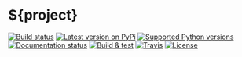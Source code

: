 # ${project}

[![Build status](https://img.shields.io/pypi/status/${project})](https://pypi.org/project/${project}/)
[![Latest version on PyPi](https://badge.fury.io/py/${project}.svg)](https://pypi.org/project/${project}/)
[![Supported Python versions](https://img.shields.io/pypi/pyversions/${project}.svg)](https://pypi.org/project/${project}/)
[![Documentation status](https://readthedocs.org/projects/${project}/badge/?version=latest&style=flat-square)](https://readthedocs.org/projects/${project})
[![Build & test](https://github.com/${user}/${project}/workflows/Build%20&%20test/badge.svg)](https://github.com/${user}/${project}/actions)
[![Travis](https://travis-ci.org/${user}/${project}.svg?branch=master)](https://travis-ci.org/${user}/${project})
[![License](https://img.shields.io/badge/License-Apache%202.0-blue.svg)](https://opensource.org/licenses/Apache-2.0)
